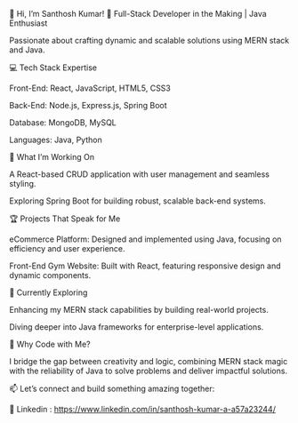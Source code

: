 👋 Hi, I’m Santhosh Kumar!
🌟 Full-Stack Developer in the Making | Java Enthusiast

Passionate about crafting dynamic and scalable solutions using MERN stack and Java.

💻 Tech Stack Expertise

Front-End: React, JavaScript, HTML5, CSS3

Back-End: Node.js, Express.js, Spring Boot

Database: MongoDB, MySQL

Languages: Java, Python

🔭 What I’m Working On

A React-based CRUD application with user management and seamless styling.

Exploring Spring Boot for building robust, scalable back-end systems.

🏆 Projects That Speak for Me

eCommerce Platform: Designed and implemented using Java, focusing on efficiency and user experience.

Front-End Gym Website: Built with React, featuring responsive design and dynamic components.

🌱 Currently Exploring

Enhancing my MERN stack capabilities by building real-world projects.

Diving deeper into Java frameworks for enterprise-level applications.

🎯 Why Code with Me?

I bridge the gap between creativity and logic, combining MERN stack magic with the reliability of Java to solve problems and deliver impactful solutions.

📫 Let’s connect and build something amazing together:

💼 Linkedin : https://www.linkedin.com/in/santhosh-kumar-a-a57a23244/

